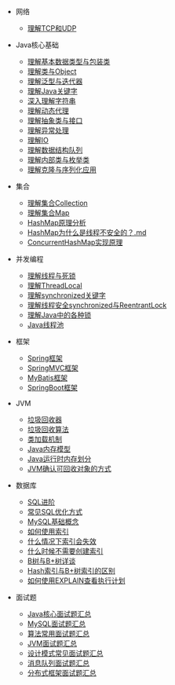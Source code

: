 * 网络
  * [理解TCP和UDP](network/理解TCP和UDP.md)

* Java核心基础
  * [理解基本数据类型与包装类](java/理解基本数据类型与包装类.md)
  * [理解类与Object](java/理解类与Object.md)
  * [理解泛型与迭代器](java/理解泛型与迭代器.md)
  * [理解Java关键字](java/Java关键字理解.md)
  * [深入理解字符串](java/深入理解字符串.md)
  * [理解动态代理](java/理解动态代理.md)
  * [理解抽象类与接口](java/理解抽象类与接口.md)
  * [理解异常处理](java/理解异常处理.md)
  * [理解IO](java/IO.md)
  * [理解数据结构队列](java/理解数据结构队列.md)
  * [理解内部类与枚举类](java/各种内部类和枚举类.md)
  * [理解克隆与序列化应用](java/理解克隆与序列化应用.md)
 
* 集合
  * [理解集合Collection](java/理解集合Collection.md)
  * [理解集合Map](java/理解集合Map.md)
  * [HashMap原理分析](java/HashMap原理分析.md)
  * [HashMap为什么是线程不安全的？.md](java/HashMap为什么是线程不安全的.md)
  * [ConcurrentHashMap实现原理](java/ConcurrentHashMap实现原理.md)
  
* 并发编程
  * [理解线程与死锁](java/理解线程与死锁.md)
  * [理解ThreadLocal](java/理解ThreadLocal.md)
  * [理解synchronized关键字](java/理解synchronized关键字.md) 
  * [理解线程安全synchronized与ReentrantLock](java/理解线程安全synchronized与ReentrantLock.md)
  * [理解Java中的各种锁](java/理解Java中的各种锁.md)
  * [Java线程池](java/Java线程池.md)
  
* 框架
  * [Spring框架](框架/Spring.md)
  * [SpringMVC框架](框架/SpringMVC.md)
  * [MyBatis框架](框架/MyBatis.md)
  * [SpringBoot框架](框架/SpringBoot.md)
  
* JVM
  * [垃圾回收器](jvm/垃圾回收器.md)
  * [垃圾回收算法](jvm/垃圾回收算法.md)
  * [类加载机制](jvm/类加载机制.md)
  * [Java内存模型](jvm/Java内存模型.md)
  * [Java运行时内存划分](jvm/Java运行时内存划分.md)
  * [JVM确认可回收对象的方式](jvm/JVM确认可回收对象的方式.md)

* 数据库
  * [SQL进阶](database/SQL进阶.md)
  * [常见SQL优化方式](database/常见SQL优化方式.md)
  * [MySQL基础概念](database/MySQL.md)
  * [如何使用索引](database/如何使用索引.md)
  * [什么情况下索引会失效](./docs/database/什么情况下索引会失效.md)
  * [什么时候不需要创建索引](database/什么时候不需要创建索引.md)
  * [B树与B+树详谈](database/B树与B+树详谈.md)
  * [Hash索引与B+树索引的区别](database/Hash索引与B+树索引的区别.md)
  * [如何使用EXPLAIN查看执行计划](database/如何使用EXPLAIN查看执行计划.md) 
  
* 面试题
  * [Java核心面试题汇总](Interviewquestions/Java核心面试题汇总.md)
  * [MySQL面试题汇总](Interviewquestions/MySQL面试题汇总.md)
  * [算法常用面试题汇总](Interviewquestions/算法常用面试题汇总.md)
  * [JVM面试题汇总](Interviewquestions/JVM面试题汇总.md)
  * [设计模式常见面试题汇总](Interviewquestions/设计模式常见面试题汇总.md)
  * [消息队列面试题汇总](Interviewquestions/消息队列面试题汇总.md)
  * [分布式框架面试题汇总](Interviewquestions/分布式框架面试题合集.md)

